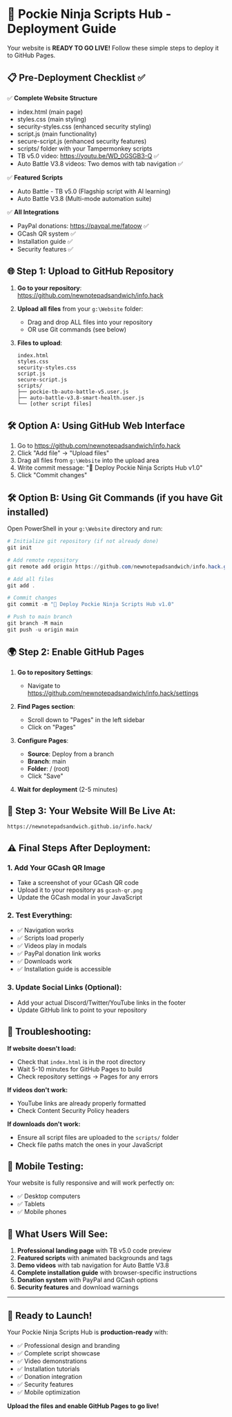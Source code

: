 # 🚀 Pockie Ninja Scripts Hub - Deployment Guide

Your website is **READY TO GO LIVE!** Follow these simple steps to deploy it to GitHub Pages.

## 📋 Pre-Deployment Checklist ✅

✅ **Complete Website Structure**
- index.html (main page)
- styles.css (main styling)
- security-styles.css (enhanced security styling)
- script.js (main functionality)
- secure-script.js (enhanced security features)
- scripts/ folder with your Tampermonkey scripts
- TB v5.0 video: https://youtu.be/WD_0GSGB3-Q ✅
- Auto Battle V3.8 videos: Two demos with tab navigation ✅

✅ **Featured Scripts**
- Auto Battle - TB v5.0 (Flagship script with AI learning)
- Auto Battle V3.8 (Multi-mode automation suite)

✅ **All Integrations**
- PayPal donations: https://paypal.me/fatoow ✅
- GCash QR system ✅
- Installation guide ✅
- Security features ✅

## 🌐 Step 1: Upload to GitHub Repository

1. **Go to your repository**: https://github.com/newnotepadsandwich/info.hack

2. **Upload all files** from your `g:\Website` folder:
   - Drag and drop ALL files into your repository
   - OR use Git commands (see below)

3. **Files to upload**:
   ```
   index.html
   styles.css
   security-styles.css
   script.js
   secure-script.js
   scripts/
   ├── pockie-tb-auto-battle-v5.user.js
   ├── auto-battle-v3.8-smart-health.user.js
   └── [other script files]
   ```

## 🛠️ Option A: Using GitHub Web Interface

1. Go to https://github.com/newnotepadsandwich/info.hack
2. Click "Add file" → "Upload files"
3. Drag all files from `g:\Website` into the upload area
4. Write commit message: "🚀 Deploy Pockie Ninja Scripts Hub v1.0"
5. Click "Commit changes"

## 🛠️ Option B: Using Git Commands (if you have Git installed)

Open PowerShell in your `g:\Website` directory and run:

```powershell
# Initialize git repository (if not already done)
git init

# Add remote repository
git remote add origin https://github.com/newnotepadsandwich/info.hack.git

# Add all files
git add .

# Commit changes
git commit -m "🚀 Deploy Pockie Ninja Scripts Hub v1.0"

# Push to main branch
git branch -M main
git push -u origin main
```

## 🌍 Step 2: Enable GitHub Pages

1. **Go to repository Settings**:
   - Navigate to https://github.com/newnotepadsandwich/info.hack/settings

2. **Find Pages section**:
   - Scroll down to "Pages" in the left sidebar
   - Click on "Pages"

3. **Configure Pages**:
   - **Source**: Deploy from a branch
   - **Branch**: main
   - **Folder**: / (root)
   - Click "Save"

4. **Wait for deployment** (2-5 minutes)

## 🎉 Step 3: Your Website Will Be Live At:

```
https://newnotepadsandwich.github.io/info.hack/
```

## ⚠️ Final Steps After Deployment:

### 1. Add Your GCash QR Image
- Take a screenshot of your GCash QR code
- Upload it to your repository as `gcash-qr.png`
- Update the GCash modal in your JavaScript

### 2. Test Everything:
- ✅ Navigation works
- ✅ Scripts load properly
- ✅ Videos play in modals
- ✅ PayPal donation link works
- ✅ Downloads work
- ✅ Installation guide is accessible

### 3. Update Social Links (Optional):
- Add your actual Discord/Twitter/YouTube links in the footer
- Update GitHub link to point to your repository

## 🔧 Troubleshooting:

**If website doesn't load:**
- Check that `index.html` is in the root directory
- Wait 5-10 minutes for GitHub Pages to build
- Check repository settings → Pages for any errors

**If videos don't work:**
- YouTube links are already properly formatted
- Check Content Security Policy headers

**If downloads don't work:**
- Ensure all script files are uploaded to the `scripts/` folder
- Check file paths match the ones in your JavaScript

## 📱 Mobile Testing:
Your website is fully responsive and will work perfectly on:
- ✅ Desktop computers
- ✅ Tablets
- ✅ Mobile phones

## 🎯 What Users Will See:

1. **Professional landing page** with TB v5.0 code preview
2. **Featured scripts** with animated backgrounds and tags
3. **Demo videos** with tab navigation for Auto Battle V3.8
4. **Complete installation guide** with browser-specific instructions
5. **Donation system** with PayPal and GCash options
6. **Security features** and download warnings

---

## 🚀 Ready to Launch!

Your Pockie Ninja Scripts Hub is **production-ready** with:
- ✅ Professional design and branding
- ✅ Complete script showcase
- ✅ Video demonstrations
- ✅ Installation tutorials
- ✅ Donation integration
- ✅ Security features
- ✅ Mobile optimization

**Upload the files and enable GitHub Pages to go live!**
